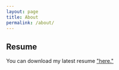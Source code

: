 ```yaml
---
layout: page
title: About
permalink: /about/
---
```


## Resume

You can download my latest resume ["here."](https://apie.dev/pdfs/resume.pdf)
